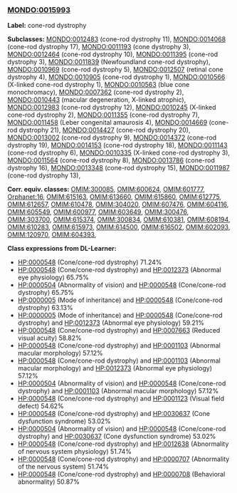 
### [MONDO:0015993](http://purl.obolibrary.org/obo/MONDO_0015993)
**Label:** cone-rod dystrophy

**Subclasses:** [MONDO:0012483](http://purl.obolibrary.org/obo/MONDO_0012483) (cone-rod dystrophy 11), [MONDO:0014068](http://purl.obolibrary.org/obo/MONDO_0014068) (cone-rod dystrophy 17), [MONDO:0011193](http://purl.obolibrary.org/obo/MONDO_0011193) (cone dystrophy 3), [MONDO:0012464](http://purl.obolibrary.org/obo/MONDO_0012464) (cone-rod dystrophy 10), [MONDO:0011395](http://purl.obolibrary.org/obo/MONDO_0011395) (cone-rod dystrophy 3), [MONDO:0011839](http://purl.obolibrary.org/obo/MONDO_0011839) (Newfoundland cone-rod dystrophy), [MONDO:0010969](http://purl.obolibrary.org/obo/MONDO_0010969) (cone-rod dystrophy 5), [MONDO:0012507](http://purl.obolibrary.org/obo/MONDO_0012507) (retinal cone dystrophy 4), [MONDO:0010905](http://purl.obolibrary.org/obo/MONDO_0010905) (cone-rod dystrophy 1), [MONDO:0010566](http://purl.obolibrary.org/obo/MONDO_0010566) (X-linked cone-rod dystrophy 1), [MONDO:0010563](http://purl.obolibrary.org/obo/MONDO_0010563) (blue cone monochromacy), [MONDO:0007362](http://purl.obolibrary.org/obo/MONDO_0007362) (cone-rod dystrophy 2), [MONDO:0010443](http://purl.obolibrary.org/obo/MONDO_0010443) (macular degeneration, X-linked atrophic), [MONDO:0012983](http://purl.obolibrary.org/obo/MONDO_0012983) (cone-rod dystrophy 12), [MONDO:0010245](http://purl.obolibrary.org/obo/MONDO_0010245) (X-linked cone-rod dystrophy 2), [MONDO:0011355](http://purl.obolibrary.org/obo/MONDO_0011355) (cone-rod dystrophy 7), [MONDO:0011458](http://purl.obolibrary.org/obo/MONDO_0011458) (Leber congenital amaurosis 4), [MONDO:0014669](http://purl.obolibrary.org/obo/MONDO_0014669) (cone-rod dystrophy 21), [MONDO:0014427](http://purl.obolibrary.org/obo/MONDO_0014427) (cone-rod dystrophy 20), [MONDO:0013002](http://purl.obolibrary.org/obo/MONDO_0013002) (cone-rod dystrophy 9), [MONDO:0014372](http://purl.obolibrary.org/obo/MONDO_0014372) (cone-rod dystrophy 19), [MONDO:0014153](http://purl.obolibrary.org/obo/MONDO_0014153) (cone-rod dystrophy 18), [MONDO:0011143](http://purl.obolibrary.org/obo/MONDO_0011143) (cone-rod dystrophy 6), [MONDO:0010335](http://purl.obolibrary.org/obo/MONDO_0010335) (X-linked cone-rod dystrophy 3), [MONDO:0011564](http://purl.obolibrary.org/obo/MONDO_0011564) (cone-rod dystrophy 8), [MONDO:0013786](http://purl.obolibrary.org/obo/MONDO_0013786) (cone-rod dystrophy 16), [MONDO:0013348](http://purl.obolibrary.org/obo/MONDO_0013348) (cone-rod dystrophy 15), [MONDO:0011987](http://purl.obolibrary.org/obo/MONDO_0011987) (cone-rod dystrophy 13), 

**Corr. equiv. classes:** [OMIM:300085](http://purl.obolibrary.org/obo/OMIM_300085), [OMIM:600624](http://purl.obolibrary.org/obo/OMIM_600624), [OMIM:601777](http://purl.obolibrary.org/obo/OMIM_601777), [Orphanet:16](http://www.orpha.net/ORDO/Orphanet_16), [OMIM:615163](http://purl.obolibrary.org/obo/OMIM_615163), [OMIM:613660](http://purl.obolibrary.org/obo/OMIM_613660), [OMIM:615860](http://purl.obolibrary.org/obo/OMIM_615860), [OMIM:612775](http://purl.obolibrary.org/obo/OMIM_612775), [OMIM:612657](http://purl.obolibrary.org/obo/OMIM_612657), [OMIM:610478](http://purl.obolibrary.org/obo/OMIM_610478), [OMIM:304020](http://purl.obolibrary.org/obo/OMIM_304020), [OMIM:607476](http://purl.obolibrary.org/obo/OMIM_607476), [OMIM:604116](http://purl.obolibrary.org/obo/OMIM_604116), [OMIM:605549](http://purl.obolibrary.org/obo/OMIM_605549), [OMIM:600977](http://purl.obolibrary.org/obo/OMIM_600977), [OMIM:603649](http://purl.obolibrary.org/obo/OMIM_603649), [OMIM:300476](http://purl.obolibrary.org/obo/OMIM_300476), [OMIM:303700](http://purl.obolibrary.org/obo/OMIM_303700), [OMIM:615374](http://purl.obolibrary.org/obo/OMIM_615374), [OMIM:300834](http://purl.obolibrary.org/obo/OMIM_300834), [OMIM:610381](http://purl.obolibrary.org/obo/OMIM_610381), [OMIM:608194](http://purl.obolibrary.org/obo/OMIM_608194), [OMIM:610283](http://purl.obolibrary.org/obo/OMIM_610283), [OMIM:615973](http://purl.obolibrary.org/obo/OMIM_615973), [OMIM:614500](http://purl.obolibrary.org/obo/OMIM_614500), [OMIM:616502](http://purl.obolibrary.org/obo/OMIM_616502), [OMIM:602093](http://purl.obolibrary.org/obo/OMIM_602093), [OMIM:120970](http://purl.obolibrary.org/obo/OMIM_120970), [OMIM:604393](http://purl.obolibrary.org/obo/OMIM_604393), 

**Class expressions from DL-Learner:**

- [HP:0000548](http://purl.obolibrary.org/obo/HP_0000548) (Cone/cone-rod dystrophy) 71.24%
- [HP:0000548](http://purl.obolibrary.org/obo/HP_0000548) (Cone/cone-rod dystrophy) and [HP:0012373](http://purl.obolibrary.org/obo/HP_0012373) (Abnormal eye physiology) 65.75%
- [HP:0000504](http://purl.obolibrary.org/obo/HP_0000504) (Abnormality of vision) and [HP:0000548](http://purl.obolibrary.org/obo/HP_0000548) (Cone/cone-rod dystrophy) 65.75%
- [HP:0000005](http://purl.obolibrary.org/obo/HP_0000005) (Mode of inheritance) and [HP:0000548](http://purl.obolibrary.org/obo/HP_0000548) (Cone/cone-rod dystrophy) 63.13%
- [HP:0000005](http://purl.obolibrary.org/obo/HP_0000005) (Mode of inheritance) and [HP:0000548](http://purl.obolibrary.org/obo/HP_0000548) (Cone/cone-rod dystrophy) and [HP:0012373](http://purl.obolibrary.org/obo/HP_0012373) (Abnormal eye physiology) 59.21%
- [HP:0000548](http://purl.obolibrary.org/obo/HP_0000548) (Cone/cone-rod dystrophy) and [HP:0007663](http://purl.obolibrary.org/obo/HP_0007663) (Reduced visual acuity) 58.82%
- [HP:0000548](http://purl.obolibrary.org/obo/HP_0000548) (Cone/cone-rod dystrophy) and [HP:0001103](http://purl.obolibrary.org/obo/HP_0001103) (Abnormal macular morphology) 57.12%
- [HP:0000548](http://purl.obolibrary.org/obo/HP_0000548) (Cone/cone-rod dystrophy) and [HP:0001103](http://purl.obolibrary.org/obo/HP_0001103) (Abnormal macular morphology) and [HP:0012373](http://purl.obolibrary.org/obo/HP_0012373) (Abnormal eye physiology) 57.12%
- [HP:0000504](http://purl.obolibrary.org/obo/HP_0000504) (Abnormality of vision) and [HP:0000548](http://purl.obolibrary.org/obo/HP_0000548) (Cone/cone-rod dystrophy) and [HP:0001103](http://purl.obolibrary.org/obo/HP_0001103) (Abnormal macular morphology) 57.12%
- [HP:0000548](http://purl.obolibrary.org/obo/HP_0000548) (Cone/cone-rod dystrophy) and [HP:0001123](http://purl.obolibrary.org/obo/HP_0001123) (Visual field defect) 54.62%
- [HP:0000548](http://purl.obolibrary.org/obo/HP_0000548) (Cone/cone-rod dystrophy) and [HP:0030637](http://purl.obolibrary.org/obo/HP_0030637) (Cone dysfunction syndrome) 53.02%
- [HP:0000504](http://purl.obolibrary.org/obo/HP_0000504) (Abnormality of vision) and [HP:0000548](http://purl.obolibrary.org/obo/HP_0000548) (Cone/cone-rod dystrophy) and [HP:0030637](http://purl.obolibrary.org/obo/HP_0030637) (Cone dysfunction syndrome) 53.02%
- [HP:0000548](http://purl.obolibrary.org/obo/HP_0000548) (Cone/cone-rod dystrophy) and [HP:0012638](http://purl.obolibrary.org/obo/HP_0012638) (Abnormality of nervous system physiology) 51.74%
- [HP:0000548](http://purl.obolibrary.org/obo/HP_0000548) (Cone/cone-rod dystrophy) and [HP:0000707](http://purl.obolibrary.org/obo/HP_0000707) (Abnormality of the nervous system) 51.74%
- [HP:0000548](http://purl.obolibrary.org/obo/HP_0000548) (Cone/cone-rod dystrophy) and [HP:0000708](http://purl.obolibrary.org/obo/HP_0000708) (Behavioral abnormality) 50.87%


